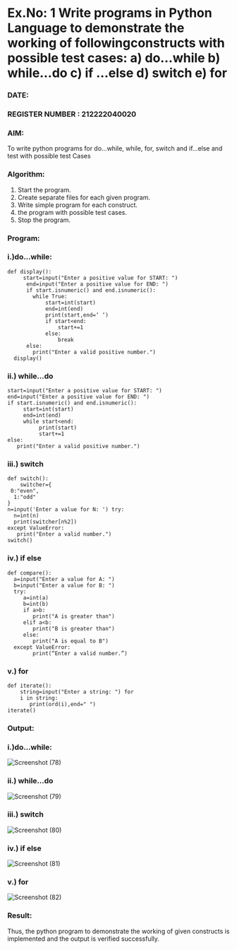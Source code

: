 # Ex.No: 1 Write programs in Python Language to demonstrate the working of followingconstructs with possible test cases: a) do…while b) while…do c) if …else d) switch e) for 

### DATE:                                                                           
### REGISTER NUMBER : 212222040020

### AIM:  
To write python programs for do…while, while, for, switch and if…else and test with possible test 
Cases 

### Algorithm:
1. Start the program.
2. Create separate files for each given program.
3. Write simple program for each construct.
4.  the program with possible test cases.
5. Stop the program.
### Program:

### i.)do…while: 

```
def display():
     start=input("Enter a positive value for START: ")
      end=input("Enter a positive value for END: ")
      if start.isnumeric() and end.isnumeric():
        while True:
            start=int(start)
            end=int(end)
            print(start,end=‘ ‘)
            if start<end:
                start+=1
            else:
                break
      else:
        print("Enter a valid positive number.") 
  display() 
```

### ii.) while…do 

```
start=input("Enter a positive value for START: ") 
end=input("Enter a positive value for END: ")
if start.isnumeric() and end.isnumeric():
     start=int(start)
     end=int(end)
     while start<end:
          print(start)
          start+=1
else:
   print("Enter a valid positive number.")

```

### iii.) switch 

```
def switch():
    switcher={
 0:"even",
  1:"odd"
}
n=input('Enter a value for N: ') try:
  n=int(n)
  print(switcher[n%2])
except ValueError:
   print("Enter a valid number.")
switch() 

```

### iv.) if else

```
def compare():
  a=input("Enter a value for A: ")
  b=input("Enter a value for B: ")
  try:
     a=int(a)
     b=int(b)
     if a>b:
        print("A is greater than")
     elif a<b:
        print("B is greater than")
     else:
        print("A is equal to B")
  except ValueError:
        print(“Enter a valid number.”) 

```

### v.) for

```
def iterate():
    string=input("Enter a string: ") for
    i in string:
       print(ord(i),end=" ")
iterate() 
```




### Output:

### i.)do…while: 
![Screenshot (78)](https://github.com/user-attachments/assets/8d26d7c2-b12c-44b7-9a71-8b8a474ff3a7)



### ii.) while…do 

![Screenshot (79)](https://github.com/user-attachments/assets/545571e8-b702-4f12-9540-5ca9151f07ab)


### iii.) switch 
![Screenshot (80)](https://github.com/user-attachments/assets/dd6fa195-9bdc-4fd5-9e5a-aa8250b9118f)


### iv.) if else
![Screenshot (81)](https://github.com/user-attachments/assets/c4899491-1d68-4a5e-864d-0214e10012cb)


### v.) for 

![Screenshot (82)](https://github.com/user-attachments/assets/eb2c99ca-1fb6-4ec7-9086-1a0d9e1bdde3)


### Result:
Thus, the python program to demonstrate the working of given constructs is implemented and the output is verified successfully.


